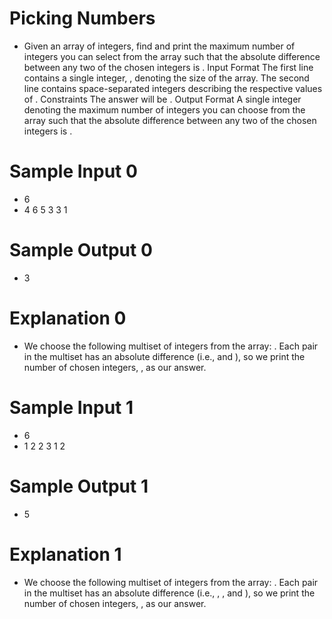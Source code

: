 # Picking Numbers
- Given an array of integers, find and print the maximum number of integers you can select from the array
such that the absolute difference between any two of the chosen integers is .
Input Format
The first line contains a single integer, , denoting the size of the array.
The second line contains space-separated integers describing the respective values of .
Constraints
The answer will be .
Output Format
A single integer denoting the maximum number of integers you can choose from the array such that the
absolute difference between any two of the chosen integers is .

# Sample Input 0
* 6
* 4 6 5 3 3 1

# Sample Output 0
* 3

# Explanation 0
- We choose the following multiset of integers from the array: . Each pair in the multiset has an
absolute difference (i.e., and ), so we print the number of chosen integers, ,
as our answer.

# Sample Input 1
* 6
* 1 2 2 3 1 2
# Sample Output 1
* 5

# Explanation 1
- We choose the following multiset of integers from the array: . Each pair in the multiset has
an absolute difference (i.e., , , and ), so we print the number of
chosen integers, , as our answer.